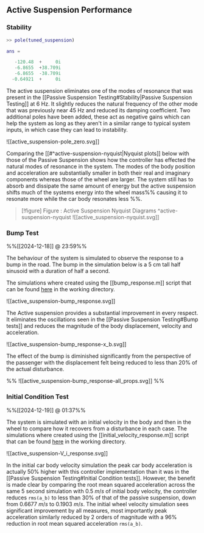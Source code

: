 ## Active Suspension Performance

### Stability

```matlab
>> pole(tuned_suspension)

ans =

   -120.48  +     0i
   -6.8655  +38.709i
   -6.8655  -38.709i
  -0.64921  +     0i
```

The active suspension eliminates one of the modes of resonance that was present in the [[Passive Suspension Testing#Stability|Passive Suspension Testing]] at $6 \text{ Hz}$. It slightly reduces the natural frequency of the other mode that was previously near $45 \text{ Hz}$ and reduced its damping coefficient. Two additional poles have been added, these act as negative gains which can help the system as long as they aren't in a similar range to typical system inputs, in which case they can lead to instability.

![[active_suspension-pole_zero.svg]]

Comparing the [[#^active-suspension-nyquist|Nyquist plots]] below with those of the Passive Suspension shows how the controller has effected the natural modes of resonance in the system. The modes of the body position and acceleration are substantially smaller in both their real and imaginary components whereas those of the wheel are larger. The system still has to absorb and dissipate the same amount of energy but the active suspension shifts much of the systems energy into the wheel mass%%  causing it to resonate more while the car body resonates less %%.

> [!figure] Figure : Active Suspension Nyquist Diagrams ^active-suspension-nyquist
> ![[active_suspension-nyquist.svg]]


### Bump Test
%%[[2024-12-18]] @ 23:59%%

The behaviour of the system is simulated to observe the response to a bump in the road. The bump in the simulation below is a 5 cm tall half sinusoid with a duration of half a second.

The simulations where created using the [[bump_response.m]] script that can be found [here](https://github.com/jasht1/Uni-Projects/blob/master/State%20Space%20Control/CourseWork/code/bump_response.m) in the working directory.

![[active_suspension-bump_response.svg]]

The Active suspension provides a substantial improvement in every respect. It eliminates the oscillations seen in the [[Passive Suspension Testing#Bump tests]] and reduces the magnitude of the body displacement, velocity and acceleration.

![[active_suspension-bump_response-x_b.svg]]

The effect of the bump is diminished significantly from the perspective of the passenger with the displacement felt being reduced to less than 20% of the actual disturbance.

%% ![[active_suspension-bump_response-all_props.svg]] %%
### Initial Condition Test
%%[[2024-12-19]] @ 01:37%%

The system is simulated with an initial velocity in the body and then in the wheel to compare how it recovers from a disturbance in each case.
The simulations where created using the [[initial_velocity_response.m]] script that can be found [here](https://github.com/jasht1/Uni-Projects/blob/master/State%20Space%20Control/CourseWork/code/initial_velocity_response.m) in the working directory.

![[active_suspension-V_i_response.svg]]

In the initial car body velocity simulation the peak car body acceleration is actually 50% higher with this controller implementation than it was in the [[Passive Suspension Testing#Initial Condition tests]]. However, the benefit is made clear by comparing the root mean squared acceleration across the same 5 second simulation with $0.5 \ m/s$ of initial body velocity, the controller reduces `rms(a_b)` to less than 30% of that of the passive suspension, down from $0.6677 \ m/s$ to $0.1903 \ m/s$.
The initial wheel velocity simulation sees significant improvement by all measures, most importantly peak acceleration similarly reduced by 2 orders of magnitude with a 96% reduction in root mean squared acceleration `rms(a_b)`. 